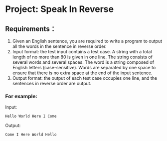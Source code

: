 # Project: Speak In Reverse

## Requirements：
1. Given an English sentence, you are required to write a program to output all the words in the sentence in reverse order.
2. Input format: the test input contains a test case. A string with a total length of no more than 80 is given in one line. The string consists of several words and several spaces. The word is a string composed of English letters (case-sensitive). Words are separated by one space to ensure that there is no extra space at the end of the input sentence.
3. Output format: the output of each test case occupies one line, and the sentences in reverse order are output.

### For example:
Input:
```
Hello World Here I Come
```
Output:
```
Come I Here World Hello
```